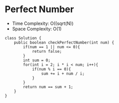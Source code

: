# Perfect Number

- Time Complexity: O((sqrt(N))
- Space Complexity: O(1)

```
class Solution {
    public boolean checkPerfectNumber(int num) {
        if(num == 1 || num <= 0){
            return false;
        }
        int sum = 0;
        for(int i = 2; i * i < num; i++){
            if(num % i == 0){
                sum += i + num / i;
            }
        }
        return num == sum + 1;
    }
}
```
